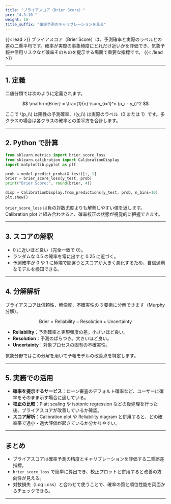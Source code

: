 ```yaml
---
title: "ブライアスコア（Brier Score）"
pre: "4.3.10 "
weight: 10
title_suffix: "確率予測のキャリブレーションを見る"
---
```


{{< lead >}}
ブライアスコア（Brier Score）は、予測確率と実際のラベルとの差の二乗平均です。確率が実際の事象頻度にどれだけ近いかを評価でき、気象予報や信用リスクなど確率そのものを提示する場面で重要な指標です。
{{< /lead >}}

---

## 1. 定義

二値分類では次のように定義されます。

$$
\mathrm{Brier} = \frac{1}{n} \sum_{i=1}^n (p_i - y_i)^2
$$

ここで \\(p_i\\) は陽性の予測確率、\\(y_i\\) は実際のラベル（0 または 1）です。多クラスの場合は各クラスの確率との差平方を合計します。

---

## 2. Python で計算

```python
from sklearn.metrics import brier_score_loss
from sklearn.calibration import CalibrationDisplay
import matplotlib.pyplot as plt

prob = model.predict_proba(X_test)[:, 1]
brier = brier_score_loss(y_test, prob)
print("Brier Score:", round(brier, 4))

disp = CalibrationDisplay.from_predictions(y_test, prob, n_bins=10)
plt.show()
```

`brier_score_loss` は負の対数尤度よりも解釈しやすい値を返します。Calibration plot と組み合わせると、確率校正の状態が視覚的に把握できます。

---

## 3. スコアの解釈

- 0 に近いほど良い（完全一致で 0）。
- ランダムな 0.5 の確率を常に出すと 0.25 に近づく。
- 予測確率が 0 や 1 に極端で間違うとスコアが大きく悪化するため、自信過剰なモデルを検知できる。

---

## 4. 分解解析

ブライアスコアは信頼性、解像度、不確実性の 3 要素に分解できます（Murphy 分解）。

$$
\mathrm{Brier} = \text{Reliability} - \text{Resolution} + \text{Uncertainty}
$$

- **Reliability**：予測確率と実現頻度の差。小さいほど良い。
- **Resolution**：予測のばらつき。大きいほど良い。
- **Uncertainty**：対象プロセスの固有の不確実性。

気象分野ではこの分解を用いて予報モデルの改善点を特定します。

---

## 5. 実務での活用

- **確率を提示するサービス**：ローン審査のデフォルト確率など、ユーザーに確率をそのまま示す場合に適している。
- **校正の比較**：Platt scaling や isotonic regression などの後処理を行った後、ブライアスコアが改善しているか確認。
- **スコア解析**：Calibration plot や Reliability diagram と併用すると、どの確率帯で過小・過大評価が起きているか分かりやすい。

---

## まとめ

- ブライアスコアは確率予測の精度とキャリブレーションを評価する二乗誤差指標。
- `brier_score_loss` で簡単に算出でき、校正プロットと併用すると改善の方向性が見える。
- 対数損失（Log Loss）と合わせて使うことで、確率の質と順位性能を両面からチェックできる。

---
